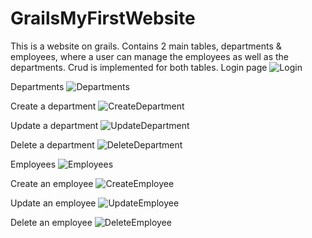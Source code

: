 # GrailsMyFirstWebsite
This is a website on grails. Contains 2 main tables, departments & employees, where a user can manage the employees as well as the departments. Crud is implemented for both tables.
Login page
![Login](https://user-images.githubusercontent.com/80097096/113293569-9c814c80-92fe-11eb-8c08-d2a155f1f394.png)

Departments
![Departments](https://user-images.githubusercontent.com/80097096/113283537-16123e00-92f1-11eb-895c-e036fcf66480.png)

Create a department
![CreateDepartment](https://user-images.githubusercontent.com/80097096/113283523-14487a80-92f1-11eb-94e7-6976f5e8997f.png)

Update a department
![UpdateDepartment](https://user-images.githubusercontent.com/80097096/113283545-17436b00-92f1-11eb-9652-85dd4bdc46d9.png)

Delete a department
![DeleteDepartment](https://user-images.githubusercontent.com/80097096/113283533-1579a780-92f1-11eb-9d18-c37e8077185d.png)

Employees
![Employees](https://user-images.githubusercontent.com/80097096/113283539-16aad480-92f1-11eb-9383-a18a7ebfd6b9.png)

Create an employee
![CreateEmployee](https://user-images.githubusercontent.com/80097096/113283528-14e11100-92f1-11eb-9188-521671cb059b.png)

Update an employee
![UpdateEmployee](https://user-images.githubusercontent.com/80097096/113283546-17dc0180-92f1-11eb-82f4-200cde099ea0.png)

Delete an employee
![DeleteEmployee](https://user-images.githubusercontent.com/80097096/113283535-16123e00-92f1-11eb-8291-855ef0b703c3.png)










